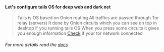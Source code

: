 #### Let's configure tails OS for deep web and dark net
> Tails is OS  based on Onion routing 
> All traffics are passed through Tor relay (servers)
> It done by Onion circuits which you can see on top in desktop if you running tails OS
> When you press some circuits it gives you enough information 
> [Check](https://check.torproject.org/) if your tor network connected 

###### For more details read the [docs](https://tails.boum.org/doc/index.en.html)

